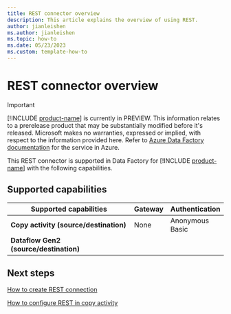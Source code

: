 ```yaml
---
title: REST connector overview
description: This article explains the overview of using REST.
author: jianleishen
ms.author: jianleishen
ms.topic: how-to
ms.date: 05/23/2023
ms.custom: template-how-to 
---
```


# REST connector overview

> [!IMPORTANT]
> [!INCLUDE [product-name](../includes/product-name.md)] is currently in PREVIEW.
> This information relates to a prerelease product that may be substantially modified before it's released. Microsoft makes no warranties, expressed or implied, with respect to the information provided here. Refer to [Azure Data Factory documentation](/azure/data-factory/) for the service in Azure.

This REST connector is supported in Data Factory for [!INCLUDE [product-name](../includes/product-name.md)] with the following capabilities.

## Supported capabilities

| Supported capabilities | Gateway | Authentication |
| --- | --- | ---|
| **Copy activity (source/destination)** | None | Anonymous<br/> Basic |
| **Dataflow Gen2 (source/destination)** |  |  |

## Next steps

[How to create REST connection](connector-rest.md)

[How to configure REST in copy activity](connector-rest-copy-activity.md)